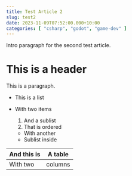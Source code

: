 ```yaml
---
title: Test Article 2
slug: test2
date: 2023-11-09T07:52:00.000+10:00
categories: [ "csharp", "godot", "game-dev" ]
---
```


Intro paragraph for the second test article.

<!--endintro-->

# This is a header

This is a paragraph.

* This is a list
* With two items
    1. And a sublist
    2. That is ordered

    * With another
    * Sublist inside

| And this is | A table |
|-------------|---------|
| With two    | columns |